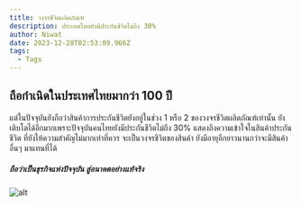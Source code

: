 ```yaml
---
title: วงจรชีวิตผลิตภัณฑ์
description: ประเทศไทยยังมีประกันชีวิตไม่ถึง 30%
author: Niwat
date: 2023-12-28T02:53:09.966Z
tags:
  - Tags
---
```

## ถือกำเนิดในประเทศไทยมากว่า 100 ปี

แต่ในปัจจุบันยังถือว่าสินค้าการประกันชีวิตยังอยู่ในช่วง 1 หรือ 2 ของวงจรชีวิตผลิตภัณฑ์เท่านั้น ยังเติบโตได้อีกมากเพราะปัจจุบันคนไทยยังมีประกันชีวิตไม่ถึง 30% แสดงถึงความเข้าใจในสินค้าประกันชีวิต ที่ยังให้ความสำคัญไม่มากเท่าที่ควร จะเป็นวงจรชีวิตของสินค้า ยังมีอายุอีกยาวนานกว่าจะมีสินค้าอื่นๆ มาแทนที่ได้

##### ถือว่าเป็นธุรกิจแห่งปัจจุบัน สู่อนาคตอย่างแท้จริง

![alt](/static/img/05.jpeg "woman")